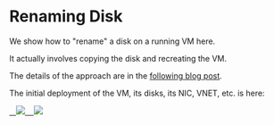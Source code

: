 #	Renaming Disk

We show how to "rename" a disk on a running VM here.

It actually involves copying the disk and recreating the VM.

The details of the approach are in the [following blog post](http://vincentlauzon.com/2017/10/16/renaming-virtual-machine-disks).

The initial deployment of the VM, its disks, its NIC, VNET, etc.  is here:

<a href="https://azuredeploy.net/?repository=https://raw.githubusercontent.com/vplauzon/AzureVMs/master/RenamingDiskSol/RenamingDisk/InitialDeploy.json" target="_blank">
    <img src="http://azuredeploy.net/deploybutton.png"/>
</a>
<a href="http://armviz.io/#/?load=https://raw.githubusercontent.com/vplauzon/AzureVMs/master/RenamingDiskSol/RenamingDisk/InitialDeploy.json" target="_blank">
    <img src="http://armviz.io/visualizebutton.png"/>
</a>
